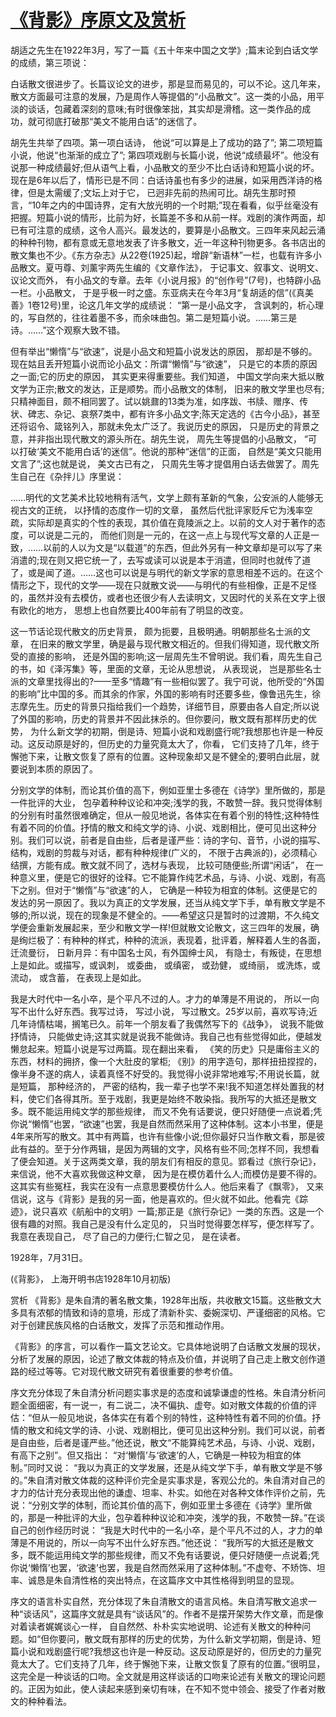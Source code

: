 # [《背影》序原文及赏析](https://www.vrrw.net/wx/14308.html)

胡适之先生在1922年3月，写了一篇《五十年来中国之文学》;篇末论到白话文学的成绩，第三项说：

白话散文很进步了。长篇议论文的进步，那是显而易见的，可以不论。这几年来，散文方面最可注意的发展，乃是周作人等提倡的“小品散文”。这一类的小品，用平淡的谈话，包藏着深刻的意味;有时很像笨拙，其实却是滑稽。这一类作品的成功，就可彻底打破那“美文不能用白话”的迷信了。

胡先生共举了四项。第一项白话诗， 他说“可以算是上了成功的路了”; 第二项短篇小说，他说“也渐渐的成立了”; 第四项戏剧与长篇小说，他说“成绩最坏”。他没有说那一种成绩最好;但从语气上看，小品散文的至少不比白话诗和短篇小说的坏。现在是6年以后了，情形已是不同：白话诗虽也有多少的进展，如采用西洋诗的格律，但是太需缓了;文坛上对于它， 已迥非先前的热闹可比。胡先生那时预言，“10年之内的中国诗界，定有大放光明的一个时期;”现在看看，似乎丝毫没有把握。短篇小说的情形，比前为好，长篇差不多和从前一样。戏剧的演作两面，却已有可注意的成绩，这令人高兴。最发达的，要算是小品散文。三四年来风起云涌的种种刊物，都有意或无意地发表了许多散文，近一年这种刊物更多。各书店出的散文集也不少。《东方杂志》从22卷(1925)起，增辟“新语林”一栏，也载有许多小品散文。夏丏尊、刘薰宇两先生编的《文章作法》， 于记事文、叙事文、说明文、议论文而外， 有小品文的专章。去年《小说月报》的“创作号”(7号)，也特辟小品一栏。小品散文， 于是乎极一时之盛。东亚病夫在今年3月“复胡适的信”(《真美善》1卷12号)里，论这几年文学的成绩说： “第一是小品文字， 含讽刺的，析心理的，写自然的，往往着墨不多，而余味曲包。第二是短篇小说。……第三是诗。……”这个观察大致不错。

但有举出“懒惰”与“欲速”，说是小品文和短篇小说发达的原因， 那却是不够的。现在姑且丢开短篇小说而论小品文：所谓“懒惰”与“欲速”， 只是它的本质的原因之一面;它的历史的原因， 其实更来得重要些。我们知道， 中国文学向来大抵以散文学为正宗;散文的发达，正是顺势。而小品散文的体制， 旧来的散文学里也尽有;只精神面目，颇不相同罢了。试以姚鼐的13类为准，如序跋、书牍、赠序、传状、碑志、杂记、哀祭7类中，都有许多小品文字;陈天定选的《古今小品》，甚至还将诏令、箴铭列入，那就未免太广泛了。我说历史的原因， 只是历史的背景之意，并非指出现代散文的源头所在。胡先生说， 周先生等提倡的小品散文， “可以打破‘美文不能用白话’的迷信”。他说的那种“迷信”的正面， 自然是“美文只能用文言了”;这也就是说， 美文古已有之， 只周先生等才提倡用白话去做罢了。周先生自己在《杂拌儿》序里说：



……明代的文艺美术比较地稍有活气，文学上颇有革新的气象，公安派的人能够无视古文的正统， 以抒情的态度作一切的文章， 虽然后代批评家贬斥它为浅率空疏，实际却是真实的个性的表现，其价值在竟陵派之上。以前的文人对于著作的态度，可以说是二元的， 而他们则是一元的，在这一点上与现代写文章的人正是一致，……以前的人以为文是“以载道”的东西，但此外另有一种文章却是可以写了来消遣的;现在则又把它统一了，去写或读可以说是本于消遣，但同时也就传了道了，或是闻了道。……这也可以说是与明代的新文学家的意思相差不远的。在这个情形之下，现代的文学——现在只就散文说——与明代的有些相像，正是不足怪的，虽然并没有去模仿，或者也还很少有人去读明文，又因时代的关系在文字上很有欧化的地方， 思想上也自然要比400年前有了明显的改变。

这一节话论现代散文的历史背景， 颇为扼要，且极明通。明朝那些名士派的文章， 在旧来的散文学里，确是最与现代散文相近的。但我们得知道，现代散文所受的直接的影响， 还是外国的影响;这一层周先生不曾明说。我们看，周先生自己的书，如《泽泻集》等，里面的文章，无论从思想说， 从表现说， 岂是那些名士派的文章里找得出的?——至多“情趣”有一些相似罢了。我宁可说，他所受的“外国的影响”比中国的多。而其余的作家，外国的影响有时还要多些，像鲁迅先生，徐志摩先生。历史的背景只指给我们一个趋势，详细节目，原要由各人自定;所以说了外国的影响，历史的背景并不因此抹杀的。但你要问，散文既有那样历史的优势， 为什么新文学的初期，倒是诗、短篇小说和戏剧盛行呢?我想那也许是一种反动。这反动原是好的，但历史的力量究竟太大了，你看， 它们支持了几年，终于懈弛下来，让散文恢复了原有的位置。这种现象却又是不健全的;要明白此层，就要说到本质的原因了。

分别文学的体制，而论其价值的高下，例如亚里士多德在《诗学》里所做的，那是一件批评的大业， 包孕着种种议论和冲突;浅学的我，不敢赞一辞。我只觉得体制的分别有时虽然很难确定，但从一般见地说，各体实在有着个别的特性;这种特性有着不同的价值。抒情的散文和纯文学的诗、小说、戏剧相比，便可见出这种分别。我们可以说，前者是自由些，后者是谨严些：诗的字句、音节，小说的描写、结构，戏剧的剪裁与对话，都有种种规律(广义的， 不限于古典派的)，必须精心结撰，方能有成。散文就不同了，选材与表现， 比较可随便些;所谓“闲话”， 在一种意义里，便是它的很好的诠释。它不能算作纯艺术品，与诗、小说、戏剧，有高下之别。但对于“懒惰”与“欲速”的人， 它确是一种较为相宜的体制。这便是它的发达的另一原因了。我以为真正的文学发展，还当从纯文学下手，单有散文学是不够的;所以说，现在的现象是不健全的。——希望这只是暂时的过渡期，不久纯文学便会重新发展起来，至少和散文学一样!但就散文论散文，这三四年的发展，确是绚烂极了：有种种的样式，种种的流派，表现着，批评着，解释着人生的各面，迁流曼衍， 日新月异：有中国名士风，有外国绅士风， 有隐士，有叛徒，在思想上是如此。或描写，或讽刺， 或委曲， 或缜密， 或劲健， 或绮丽， 或洗炼，或流动， 或含蓄， 在表现上是如此。

我是大时代中一名小卒，是个平凡不过的人。才力的单薄是不用说的， 所以一向写不出什么好东西。我写过诗， 写过小说， 写过散文。25岁以前，喜欢写诗;近几年诗情枯竭，搁笔已久。前年一个朋友看了我偶然写下的《战争》， 说我不能做抒情诗， 只能做史诗;这其实就是说我不能做诗。我自己也有些觉得如此，便越发懒怠起来。短篇小说是写过两篇。现在翻出来看， 《笑的历史》只是庸俗主义的东西，材料的拥挤，像一个大肚皮的掌柜; 《别》的用字造句，那样扭扭捏捏的，像半身不遂的病人，读着真怪不好受的。我觉得小说非常地难写;不用说长篇，就是短篇， 那种经济的， 严密的结构，我一辈子也学不来!我不知道怎样处置我的材料，使它们各得其所。至于戏剧，我更是始终不敢染指。我所写的大抵还是散文多。既不能运用纯文学的那些规律， 而又不免有话要说，便只好随便一点说着;凭你说“懒惰”也罢，“欲速”也罢，我是自然而然采用了这种体制。这本小书里，便是4年来所写的散文。其中有两篇，也许有些像小说;但你最好只当作散文看，那是彼此有益的。至于分作两辑，是因为两辑的文字，风格有些不同;怎样不同，我想看了便会知道。关于这两类文章，我的朋友们有相反的意见。郢看过《旅行杂记》， 来信说，他不大喜欢我做这种文章， 因为是在模仿着什么人;而模仿是要不得的。这其实有些冤枉，我实在没有一点意思要模仿什么人。他后来看了《飘零》， 又来信说，这与《背影》是我的另一面，他是喜欢的。但火就不如此。他看完《踪迹》，说只喜欢《航船中的文明》一篇;那正是《旅行杂记》一类的东西。这是一个很有趣的对照。我自己是没有什么定见的， 只当时觉得要怎样写，便怎样写了。我意在表现自己， 尽了自己的力便行;仁智之见， 是在读者。

1928年，7月31日。

(《背影》， 上海开明书店1928年10月初版)

赏析 《背影》是朱自清的著名散文集，1928年出版，共收散文15篇。这些散文大多具有浓郁的情致和诗的意境，形成了清新朴实、委婉深切、严谨细密的风格。它对于创建民族风格的白话散文，发挥了示范和推动作用。

《背影》的序言，可以看作一篇文艺论文。它具体地说明了白话散文发展的现状，分析了发展的原因，论述了散文体裁的特点及价值，并说明了自己走上散文创作道路的经过等等。它对现代散文研究有着很重要的参考价值。

序文充分体现了朱自清分析问题实事求是的态度和诚挚谦虚的性格。朱自清分析问题全面细密，有一说一，有二说二，决不偏执、虚夸。如对散文体裁的价值的评估：“但从一般见地说，各体实在有着个别的特性，这种特性有着不同的价值。抒情的散文和纯文学的诗、小说、戏剧相比，便可见出这种分别。我们可以说，前者是自由些，后者是谨严些。”他还说，散文“不能算纯艺术品，与诗、小说、戏剧，有高下之别”。但又指出： “对‘懒惰’与‘欲速’的人，它确是一种较为相宜的体制。”同时又说： “我以为真正的文学发展，还是从纯文学下手，单有散文学是不够的。”朱自清对散文体裁的这种评价完全是实事求是，客观公允的。朱自清对自己的才力的估计充分表现出他的谦虚、坦率、朴实。如他在对各种文体作评价之前，先说：“分别文学的体制，而论其价值的高下，例如亚里士多德在《诗学》里所做的，那是一种批评的大业，包孕着种种议论和冲突，浅学的我，不敢赞一辞。”在谈自己的创作经历时说： “我是大时代中的一名小卒，是个平凡不过的人，才力的单薄是不用说的，所以一向写不出什么好东西。”他还说： “我所写的大抵还是散文多，既不能运用纯文学的那些规律，而又不免有话要说，便只好随便一点说着;凭你说‘懒惰’也罢，‘欲速’也罢，我是自然而然采用了这种体制。”不虚夸、不矫饰、坦率、诚恳是朱自清性格的突出特点，在这篇序文中其性格得到明显的显现。

序文的语言朴实自然，充分体现了朱自清散文的语言风格。朱自清写散文追求一种“谈话风”，这篇序文就是具有“谈话风”的。作者不是摆开架势大作文章，而是像对着读者娓娓谈心一样， 自自然然、朴朴实实地说明、论述有关散文的种种问题。如“但你要问，散文既有那样的历史的优势，为什么新文学初期，倒是诗、短篇小说和戏剧盛行呢?我想这也许是一种反动。这反动原是好的，但历史的力量究竟太大了。它们支持了几年，终于懈弛下来，让散文恢复了原有的位置。”很明显，这完全是一种谈话的口吻。全文就是用这样谈话的口吻来论述有关散文的理论问题的。正因为如此，使人读起来感到亲切有味，在不知不觉中领会、接受了作者对散文的种种看法。

